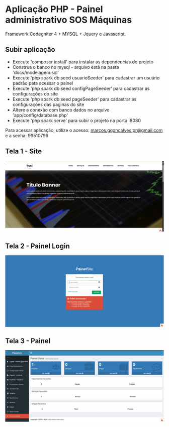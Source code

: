 # Aplicação PHP - Painel administrativo SOS Máquinas

Framework Codegniter 4 + MYSQL + Jquery e Javascript.

## Subir aplicação
 - Execute 'composer install' para instalar as dependencias do projeto
 - Construa o banco no mysql - arquivo está na pasta 'docs/modelagem.sql'
 - Execute 'php spark db:seed usuarioSeeder' para cadastrar um usuário padrão pata acessar o painel
 - Execute 'php spark db:seed configPageSeeder' para cadastrar as configurações do site
 - Execute 'php spark db:seed pageSeeder' para cadastrar as configurações das paginas do site 
 - Altere a conexão com banco dados no arquivo 'app/config/database.php'
 - Execute 'php spark serve' para subir o projeto na porta :8080    

Para acessar aplicação, utilize o acesso: marcos.ggoncalves.pr@gmail.com e a senha: 99510796

 ## Tela 1 - Site
![Painel da Aplicação - TELA 1](https://github.com/marcosggoncalves/site-painel-customizavel/blob/master/Pagina%203.jpg)

 ## Tela 2 - Painel Login
![Painel da Aplicação - TELA 2](https://github.com/marcosggoncalves/site-painel-customizavel/blob/master/Pagina%201.jpg)

 ## Tela 3 - Painel
![Painel da Aplicação - TELA 2](https://github.com/marcosggoncalves/site-painel-customizavel/blob/master/Pagina%202.jpg)

